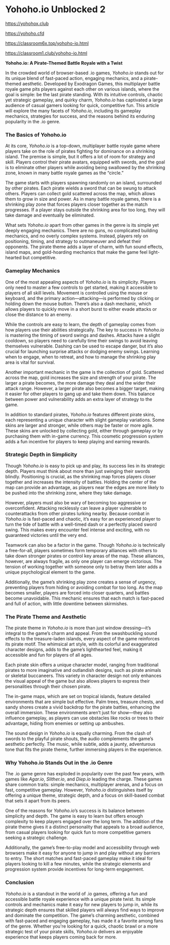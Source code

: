 # Yohoho.io Unblocked 2 

https://yohohox.club

https://yohoho.cfd

https://classroom6x.top/yohoho-io.html

https://classroom1.club/yohoho-io.html


**Yohoho.io: A Pirate-Themed Battle Royale with a Twist**

In the crowded world of browser-based .io games, *Yohoho.io* stands out for its unique blend of fast-paced action, engaging mechanics, and a pirate-themed aesthetic. Developed by Exodragon Games, this multiplayer battle royale game pits players against each other on various islands, where the goal is simple: be the last pirate standing. With its intuitive controls, chaotic yet strategic gameplay, and quirky charm, *Yohoho.io* has captivated a large audience of casual gamers looking for quick, competitive fun. This article will explore the many facets of *Yohoho.io*, including its gameplay mechanics, strategies for success, and the reasons behind its enduring popularity in the .io genre.

### The Basics of Yohoho.io

At its core, *Yohoho.io* is a top-down, multiplayer battle royale game where players take on the role of pirates fighting for dominance on a shrinking island. The premise is simple, but it offers a lot of room for strategy and skill. Players control their pirate avatars, equipped with swords, and the goal is to eliminate other players while avoiding being swallowed by the shrinking zone, known in many battle royale games as the “circle.”

The game starts with players spawning randomly on an island, surrounded by other pirates. Each pirate wields a sword that can be swung to attack others. Players can collect gold scattered across the map, which allows them to grow in size and power. As in many battle royale games, there is a shrinking play zone that forces players closer together as the match progresses. If a player stays outside the shrinking area for too long, they will take damage and eventually be eliminated.

What sets *Yohoho.io* apart from other games in the genre is its simple yet deeply engaging mechanics. There are no guns, no complicated building mechanics, and no overly complex systems. Instead, players rely on positioning, timing, and strategy to outmaneuver and defeat their opponents. The pirate theme adds a layer of charm, with fun sound effects, island maps, and gold-hoarding mechanics that make the game feel light-hearted but competitive.

### Gameplay Mechanics

One of the most appealing aspects of *Yohoho.io* is its simplicity. Players only need to master a few controls to get started, making it accessible to players of all skill levels. Movement is controlled using the mouse or keyboard, and the primary action—attacking—is performed by clicking or holding down the mouse button. There’s also a dash mechanic, which allows players to quickly move in a short burst to either evade attacks or close the distance to an enemy.

While the controls are easy to learn, the depth of gameplay comes from how players use their abilities strategically. The key to success in *Yohoho.io* is mastering the timing of sword swings and dashes. Attacks have a slight cooldown, so players need to carefully time their swings to avoid leaving themselves vulnerable. Dashing can be used to escape danger, but it’s also crucial for launching surprise attacks or dodging enemy swings. Learning when to engage, when to retreat, and how to manage the shrinking play area is vital for survival.

Another important mechanic in the game is the collection of gold. Scattered across the map, gold increases the size and strength of your pirate. The larger a pirate becomes, the more damage they deal and the wider their attack range. However, a larger pirate also becomes a bigger target, making it easier for other players to gang up and take them down. This balance between power and vulnerability adds an extra layer of strategy to the game.

In addition to standard pirates, *Yohoho.io* features different pirate skins, each representing a unique character with slight gameplay variations. Some skins are larger and stronger, while others may be faster or more agile. These skins are unlocked by collecting gold, either through gameplay or by purchasing them with in-game currency. This cosmetic progression system adds a fun incentive for players to keep playing and earning rewards.

### Strategic Depth in Simplicity

Though *Yohoho.io* is easy to pick up and play, its success lies in its strategic depth. Players must think about more than just swinging their swords blindly. Positioning is crucial, as the shrinking map forces players closer together and increases the intensity of battles. Holding the center of the map can provide an advantage, as players near the edges are more likely to be pushed into the shrinking zone, where they take damage.

However, players must also be wary of becoming too aggressive or overconfident. Attacking recklessly can leave a player vulnerable to counterattacks from other pirates lurking nearby. Because combat in *Yohoho.io* is fast-paced and chaotic, it’s easy for an experienced player to turn the tide of battle with a well-timed dash or a perfectly placed sword swing. This makes every encounter feel intense and exciting, with no guaranteed victories until the very end.

Teamwork can also be a factor in the game. Though *Yohoho.io* is technically a free-for-all, players sometimes form temporary alliances with others to take down stronger pirates or control key areas of the map. These alliances, however, are always fragile, as only one player can emerge victorious. The tension of working together with someone only to betray them later adds a unique psychological element to the game.

Additionally, the game’s shrinking play zone creates a sense of urgency, preventing players from hiding or avoiding combat for too long. As the map becomes smaller, players are forced into closer quarters, and battles become unavoidable. This mechanic ensures that each match is fast-paced and full of action, with little downtime between skirmishes.

### The Pirate Theme and Aesthetic

The pirate theme in *Yohoho.io* is more than just window dressing—it’s integral to the game’s charm and appeal. From the swashbuckling sound effects to the treasure-laden islands, every aspect of the game reinforces its pirate motif. The whimsical art style, with its colorful and exaggerated character designs, adds to the game’s lighthearted feel, making it accessible and fun for players of all ages.

Each pirate skin offers a unique character model, ranging from traditional pirates to more imaginative and outlandish designs, such as pirate animals or skeletal buccaneers. This variety in character design not only enhances the visual appeal of the game but also allows players to express their personalities through their chosen pirate.

The in-game maps, which are set on tropical islands, feature detailed environments that are simple but effective. Palm trees, treasure chests, and sandy shores create a vivid backdrop for the pirate battles, enhancing the overall immersion. These environments aren’t just for show—they also influence gameplay, as players can use obstacles like rocks or trees to their advantage, hiding from enemies or setting up ambushes.

The sound design in *Yohoho.io* is equally charming. From the clash of swords to the playful pirate shouts, the audio complements the game’s aesthetic perfectly. The music, while subtle, adds a jaunty, adventurous tone that fits the pirate theme, further immersing players in the experience.

### Why Yohoho.io Stands Out in the .io Genre

The .io game genre has exploded in popularity over the past few years, with games like *Agar.io*, *Slither.io*, and *Diep.io* leading the charge. These games share common traits: simple mechanics, multiplayer arenas, and a focus on fast, competitive gameplay. However, *Yohoho.io* distinguishes itself by offering a unique theme, strategic depth, and a focus on skill-based combat that sets it apart from its peers.

One of the reasons for *Yohoho.io*’s success is its balance between simplicity and depth. The game is easy to learn but offers enough complexity to keep players engaged over the long term. The addition of the pirate theme gives it a distinct personality that appeals to a broad audience, from casual players looking for quick fun to more competitive gamers seeking a strategic challenge.

Additionally, the game’s free-to-play model and accessibility through web browsers make it easy for anyone to jump in and play without any barriers to entry. The short matches and fast-paced gameplay make it ideal for players looking to kill a few minutes, while the strategic elements and progression system provide incentives for long-term engagement.

### Conclusion

*Yohoho.io* is a standout in the world of .io games, offering a fun and accessible battle royale experience with a unique pirate twist. Its simple controls and mechanics make it easy for new players to jump in, while its strategic depth ensures that skilled players will always find ways to improve and dominate the competition. The game’s charming aesthetic, combined with fast-paced and engaging gameplay, has made it a favorite among fans of the genre. Whether you're looking for a quick, chaotic brawl or a more strategic test of your pirate skills, *Yohoho.io* delivers an enjoyable experience that keeps players coming back for more.
